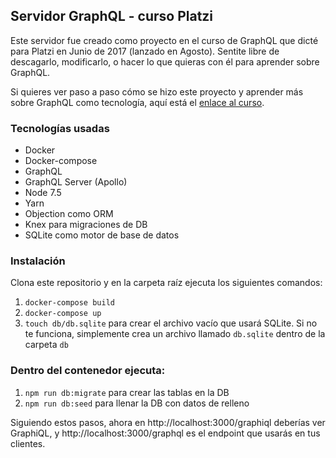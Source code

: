 ## Servidor GraphQL - curso Platzi

Este servidor fue creado como proyecto en el curso de GraphQL que dicté para Platzi en Junio de 2017 (lanzado en Agosto). Sentite libre de descagarlo, modificarlo, o hacer lo que quieras con él para aprender sobre GraphQL.

Si quieres ver paso a paso cómo se hizo este proyecto y aprender más sobre GraphQL como tecnología, aquí está el [enlace al curso](https://platzi.com/graphql).

### Tecnologías usadas
- Docker
- Docker-compose
- GraphQL
- GraphQL Server (Apollo)
- Node 7.5
- Yarn
- Objection como ORM
- Knex para migraciones de DB
- SQLite como motor de base de datos

### Instalación

Clona este repositorio y en la carpeta raíz ejecuta los siguientes comandos:

1. `docker-compose build`
1. `docker-compose up`
1. `touch db/db.sqlite` para crear el archivo vacío que usará SQLite. Si no te funciona, simplemente crea un archivo llamado `db.sqlite` dentro de la carpeta `db`

### Dentro del contenedor ejecuta:
1. `npm run db:migrate` para crear las tablas en la DB
1. `npm run db:seed` para llenar la DB con datos de relleno

Siguiendo estos pasos, ahora en http://localhost:3000/graphiql deberías ver GraphiQL, y http://localhost:3000/graphql es el endpoint que usarás en tus clientes.
